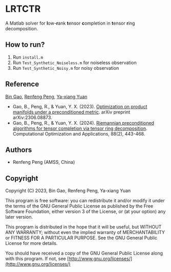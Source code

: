 # LRTCTR

A Matlab solver for **l**ow-**r**ank **t**ensor **c**ompletion in **t**ensor **r**ing decomposition.



## How to run?

1. Run ``install.m`` 
2. Run ``Test_Synthetic_Noiseless.m`` for noiseless observation
3. Run ``Test_Synthetic_Noisy.m`` for noisy observation



## Reference

[Bin Gao](https://www.gaobin.cc/), [Renfeng Peng](https://jimmypeng1998.github.io/), [Ya-xiang Yuan](http://lsec.cc.ac.cn/~yyx/index.html)

- Gao, B., Peng, R., & Yuan, Y. X. (2023). [Optimization on product manifolds under a preconditioned metric](https://arxiv.org/abs/2306.08873). arXiv preprint arXiv:2306.08873.
- Gao, B., Peng, R., & Yuan, Y. X. (2024). [Riemannian preconditioned algorithms for tensor completion via tensor ring decomposition](https://link.springer.com/article/10.1007/s10589-024-00559-7). Computational Optimization and Applications, 88(2), 443-468.



## Authors

- Renfeng Peng (AMSS, China)



## Copyright

Copyright (C) 2023, Bin Gao, Renfeng Peng, Ya-xiang Yuan

This program is free software: you can redistribute it and/or modify it under the terms of the GNU General Public License as published by the Free Software Foundation, either version 3 of the License, or (at your option) any later version.

This program is distributed in the hope that it will be useful, but WITHOUT ANY WARRANTY; without even the implied warranty of MERCHANTABILITY or FITNESS FOR A PARTICULAR PURPOSE. See the GNU General Public License for more details.

You should have received a copy of the GNU General Public License along with this program. If not, see [http://www.gnu.org/licenses/](http://www.gnu.org/licenses/)
